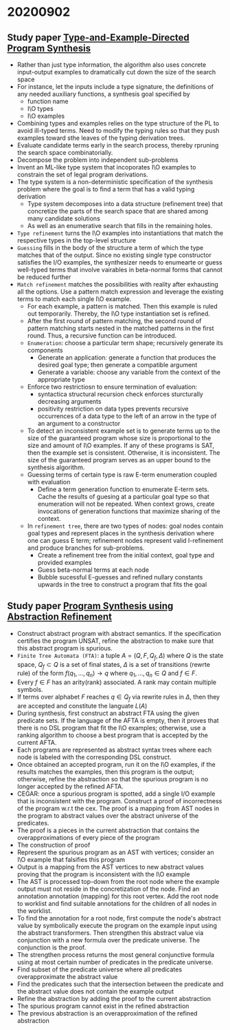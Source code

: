 # 20200902
## Study paper [Type-and-Example-Directed Program Synthesis](https://dl.acm.org/doi/10.1145/2737924.2738007)

* Rather than just type information, the algorithm also uses concrete input-output examples to dramatically cut down the size of the search space
* For instance, let the inputs include a type signature, the definitions of any needed auxiliary functions, a synthesis goal specified by 
  * function name
  * I\O types
  * I\O examples
* Combining types and examples relies on the type structure of the PL to avoid ill-typed terms. Need to modify the typing rules so that they push examples toward sthe leaves of the typing derivation trees.
* Evaluate candidate terms early in the search process, thereby rpruning the search space combinatorially.
* Decompose the problem into independent sub-problems
* Invent an ML-like type system that incoporates I\O examples to constrain the set of legal program derivations.
* The type system is a non-deterministic specification of the synthesis problem where the goal is to find a term that has a valid typing derivation
  * Type system decomposes into a data structure (refinement tree) that concretize the parts of the search space that are shared among many candidate solutions
  * As well as an enumerative search that fills in the remaining holes.
* `Type refinement` turns the I\O examples into instantiations that match the respective types in the top-level structure
* `Guessing` fills in the body of the structure a term of which the type matches that of the output. Since no existing single type constructor satisfies the I/O examples, the synthesizer needs to enumearte or guess well-typed terms that involve vairables in beta-normal forms that cannot be reduced further
* `Match refinement` matches the possibilities with reality after exhausting all the options. Use a pattern match expression and leverage the existing terms to match each single I\O example.
  * For each example, a pattern is matched. Then this example is ruled out temporarily. Thereby, the I\O type instantiation set is refined.
  * After the first round of pattern matching, the second round of pattern matching starts nested in the matched patterns in the first round. Thus, a recursive function can be introduced.
  * `Enumeration`: choose a particular term shape; recursively generate its components
    * Generate an application: generate a function that produces the desired goal type; then generate a compatible argument
    * Generate a variable: choose any variable from the context of the appropriate type
  * Enforce two restrictiosn to ensure termination of evaluation:
    * syntactica structural recursion check enforces sturcturally decreasing arguments
    * positivity restriction on data types prevents recursive occurrences of a data type to the left of an arrow in the type of an argument to a constructor
  * To detect an inconsistent example set is to generate terms up to the size of the guaranteed program whose size is proportional to the size and amount of I\O examples. If any of these programs is SAT, then the example set is consistent. Otherwise, it is inconsistent. The size of the guaranteed program serves as an upper bound to the synthesis algorithm.
  * Guessing terms of certain type is raw E-term enumeration coupled with evaluation
    * Define a term generation function to enumerate E-term sets. Cache the results of guesing at a particular goal type so that enumeration will not be repeated. When context grows, create invocations of generation functions that maximize sharing of the context.
  * In `refinement tree`, there are two types of nodes: goal nodes contain goal types and represent places in the synthesis derivation where one can guess E term; refinement nodes represent valid I-refinement and produce branches for sub-problems.
    * Create a refinement tree from the initial context, goal type and provided examples
    * Guess beta-normal terms at each node
    * Bubble sucessful E-guesses and refined nullary constants upwards in the tree to construct a program that fits the goal
    
## Study paper [Program Synthesis using Abstraction Refinement](https://arxiv.org/pdf/1710.07740.pdf)

* Construct abstract program with abstract semantics. If the specification certifies the program UNSAT, refine the abstraction to make sure that this abstract program is spurious.
* `Finite Tree Automata (FTA)`: a tuple $A=(Q,F,Q_f,\Delta)$ where $Q$ is the state space, $Q_f\subset Q$ is a set of final states, $\Delta$ is a set of transitions (rewrte rule) of the form $f(q_1, \ldots, q_n)\rightarrow q$ where $q_1,\ldots, q_n\in Q$ and $f\in F$.
* Every $f\in F$ has an arity(rank) associated. A rank may contain multiple symbols.
* If terms over alphabet $F$ reaches $q\in Q_f$ via rewrite rules in $\Delta$, then they are accepted and constitute the languate $L(A)$
* During synthesis, first construct an abstract FTA using the given predicate sets. If the language of the AFTA is empty, then it proves that there is no DSL program that fit the I\O examples; otherwise, use a ranking algorithm to choose a best program that is accepted by the current AFTA. 
* Each programs are represented as abstract syntax trees where each node is labeled with the corresponding DSL construct.
* Once obtained an accepted program, run it on the I\O examples, if the results matches the examples, then this program is the output; otherwise, refine the abstraction so that the spurious program is no longer accepted by the refined AFTA.
* CEGAR: once a spurious program is spotted, add a single I/O example that is inconsistent with the program. Construct a proof of incorrectness of the program w.r.t the cex. The proof is a mapping from AST nodes in the program to abstract values over the abstract universe of the predicates.
* The proof is a pieces in the current abstraction that contains the overapproximations of every piece of the program
* The construction of proof
 * Represent the spurious program as an AST with vertices; consider an I\O example that falsifies this program
 * Output is a mapping from the AST vertices to new abstract values proving that the program is inconsistent with the I\O example
 * The AST is processed top-down from the root node where the example output must not reside in the concretization of the node. Find an annotation annotation (mapping) for this root vertex. Add the root node to worklist and find suitable annotations for the children of all nodes in the worklist.
 * To find the annotation for a root node, first compute the node's abstract value by symbolically execute the program on the example input using the abstract transformers. Then strengthen this abstract value via conjunction with a new formula over the predicate universe. The conjunction is the proof.
  * The strengthen process returns the most general conjunctive formula using at most certain number of predicates in the predicate universe.
   * Find subset of the predicate universe where all predicates overapproximate the abstract value
   * Find the predicates such that the intersection between the predicate and the abstract value does not contain the example output
* Refine the abstraction by adding the proof to the current abstraction
 * The spurious program cannot exist in the refined abstraction
 * The previous abstraction is an overapproximation of the refined abstraction
  
